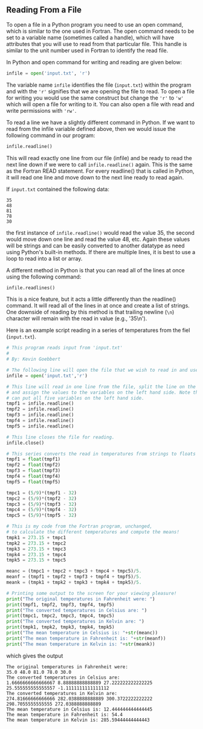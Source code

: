 ## Reading From a File

To open a file in a Python program you need to use an open command, which is similar to the one used in Fortran. The open command needs to be set to a variable name \(sometimes called a handle\), which will have attributes that you will use to read from that particular file. This handle is similar to the unit number used in Fortran to identify the read file.

In Python and open command for writing and reading are given below:

```py
infile = open('input.txt', 'r')
```

The variable name `infile` identifies the file \(`input.txt`\) within the program and with the `'r'` signifies that we are opening the file to read. To open a file for writing you would use the same construct but change the `'r'` to `'w'` which will open a file for writing to it. You can also open a file with read and write permissions with `'rw'`.

To read a line we have a slightly different command in Python. If we want to read from the infile variable defined above, then we would issue the following command in our program:

```py
infile.readline()
```

This will read exactly one line from our file \(infile\) and be ready to read the next line down if we were to call `infile.readline()` again. This is the same as the Fortran READ statement. For every readline\(\) that is called in Python, it will read one line and move down to the next line ready to read again.

If `input.txt` contained the following data:

```text
35
48
81
78
30
```

the first instance of `infile.readline()` would read the value 35, the second would move down one line and read the value 48, etc. Again these values will be strings and can be easily converted to another datatype as need using Python's built-in methods. If there are multiple lines, it is best to use a loop to read into a list or array.

A different method in Python is that you can read all of the lines at once using the following command:

```py
infile.readlines()
```

This is a nice feature, but it acts a little differently than the readline\(\) command. It will read all of the lines in at once and create a list of strings. One downside of reading by this method is that trailing newline \(`\n`\) character will remain with the read in value \(e.g., '35\n'\).

Here is an example script reading in a series of temperatures from the fiel \(`input.txt`\).

```py
# This program reads input from 'input.txt'
#
# By: Kevin Goebbert

# The following line will open the file that we wish to read in and use in the program.
infile = open('input.txt','r')

# This line will read in one line from the file, split the line on the commas 
# and assign the values to the variables on the left hand side. Note that you 
# can put all five variables on the left hand side.
tmpf1 = infile.readline()
tmpf2 = infile.readline()
tmpf3 = infile.readline()
tmpf4 = infile.readline()
tmpf5 = infile.readline()

# This line closes the file for reading.
infile.close()

# This series converts the read in temperatures from strings to floats
tmpf1 = float(tmpf1)
tmpf2 = float(tmpf2)
tmpf3 = float(tmpf3)
tmpf4 = float(tmpf4)
tmpf5 = float(tmpf5)

tmpc1 = (5/9)*(tmpf1 - 32)
tmpc2 = (5/9)*(tmpf2 - 32)
tmpc3 = (5/9)*(tmpf3 - 32)
tmpc4 = (5/9)*(tmpf4 - 32)
tmpc5 = (5/9)*(tmpf5 - 32)

# This is my code from the Fortran program, unchanged,
# to calculate the different temperatures and compute the means!
tmpk1 = 273.15 + tmpc1
tmpk2 = 273.15 + tmpc2
tmpk3 = 273.15 + tmpc3
tmpk4 = 273.15 + tmpc4
tmpk5 = 273.15 + tmpc5

meanc = (tmpc1 + tmpc2 + tmpc3 + tmpc4 + tmpc5)/5.
meanf = (tmpf1 + tmpf2 + tmpf3 + tmpf4 + tmpf5)/5.
meank = (tmpk1 + tmpk2 + tmpk3 + tmpk4 + tmpk5)/5.

# Printing some output to the screen for your viewing pleasure!
print("The original temperatures in Fahrenheit were: ")
print(tmpf1, tmpf2, tmpf3, tmpf4, tmpf5)
print("The converted temperatures in Celsius are: ")
print(tmpc1, tmpc2, tmpc3, tmpc4, tmpc5)
print("The converted temperatures in Kelvin are: ")
print(tmpk1, tmpk2, tmpk3, tmpk4, tmpk5)
print("The mean temperature in Celsius is: "+str(meanc))
print("The mean temperature in Fahrenheit is: "+str(meanf))
print("The mean temperature in Kelvin is: "+str(meank))
```

which gives the output

```linux
The original temperatures in Fahrenheit were: 
35.0 48.0 81.0 78.0 30.0
The converted temperatures in Celsius are: 
1.6666666666666667 8.88888888888889 27.222222222222225 25.555555555555557 -1.1111111111111112
The converted temperatures in Kelvin are: 
274.81666666666666 282.0388888888889 300.3722222222222 298.7055555555555 272.0388888888889
The mean temperature in Celsius is: 12.444444444444445
The mean temperature in Fahrenheit is: 54.4
The mean temperature in Kelvin is: 285.59444444444443
```



